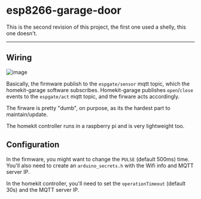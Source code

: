 # esp8266-garage-door

This is the second revision of this project, the first one used a shelly, this one doesn't.

---

## Wiring

![image](https://github.com/caarlos0/esp8266-garage-door/assets/245435/45faae45-a243-4044-9b66-1a9328026ccb)

Basically, the firmware publish to the `espgate/sensor` mqtt topic, which the homekit-garage software subscribes.
Homekit-garage publishes `open`/`close` events to the `espgate/act` mqtt topic, and the firware acts accordingly.

The firware is pretty "dumb", on purpose, as its the hardest part to maintain/update.

The homekit controller runs in a raspberry pi and is very lightweight too.

## Configuration

In the firmware, you might want to change the `PULSE` (default 500ms) time.
You'll also need to create an `arduino_secrets.h` with the Wifi info and MQTT server IP.

In the homekit controller, you'll need to set the `operationTimeout` (default 30s) and the MQTT server IP.
